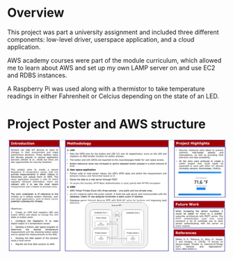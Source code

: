 # Overview
This project was part a university assignment and included three different components: low-level driver, userspace application, and a cloud application. 

AWS academy courses were part of the module curriculum, which allowed me to learn about AWS and set up my own LAMP server on and use EC2 and RDBS instances.

A Raspberry Pi was used along with a thermistor to take temperature readings in either Fahrenheit or Celcius depending on the state of an LED. 

# Project Poster and AWS structure
![Project Poster](https://raw.githubusercontent.com/deyansp/AWS-IoT-Temperature-Sensor/main/project-poster.png)

